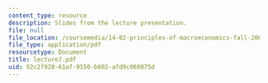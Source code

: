 ```yaml
---
content_type: resource
description: Slides from the lecture presentation.
file: null
file_location: /coursemedia/14-02-principles-of-macroeconomics-fall-2004/92c2f92061af9550b602afd9c060075d_lecture7.pdf
file_type: application/pdf
resourcetype: Document
title: lecture7.pdf
uid: 92c2f920-61af-9550-b602-afd9c060075d
---
```

